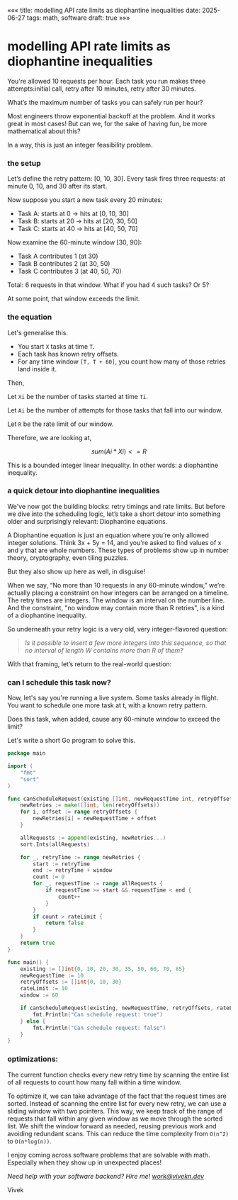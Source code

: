 «««
title: modelling API rate limits as diophantine inequalities
date: 2025-06-27
tags: math, software
draft: true
»»»

# modelling API rate limits as diophantine inequalities

You're allowed 10 requests per hour. Each task you run makes three attempts:initial call, retry after 10 minutes, retry after 30 minutes.

What’s the maximum number of tasks you can safely run per hour?

Most engineers throw exponential backoff at the problem. And it works great in most cases! But can we, for the sake of having fun, be more mathematical about this?

In a way, this is just an integer feasibility problem.

### the setup

Let’s define the retry pattern: [0, 10, 30]. Every task fires three requests: at minute 0, 10, and 30 after its start.

Now suppose you start a new task every 20 minutes:
- Task A: starts at 0 → hits at [0, 10, 30]
- Task B: starts at 20 → hits at [20, 30, 50]
- Task C: starts at 40 → hits at [40, 50, 70]

Now examine the 60-minute window [30, 90]:
- Task A contributes 1 (at 30)
- Task B contributes 2 (at 30, 50)
- Task C contributes 3 (at 40, 50, 70)

Total: 6 requests in that window. What if you had 4 such tasks? Or 5?

At some point, that window exceeds the limit.

### the equation

Let's generalise this. 

- You start `X` tasks at time `T`. 
- Each task has known retry offsets.
- For any time window `[T, T + 60]`, you count how many of those retries land inside it.

Then,

Let `Xi` be the number of tasks started at time `Ti`.

Let `Ai` be the number of attempts for those tasks that fall into our window.

Let `R` be the rate limit of our window.

Therefore, we are looking at,
```math
sum(Ai * Xi) <= R
```

This is a bounded integer linear inequality. In other words: a diophantine inequality.

### a quick detour into diophantine inequalities

We've now got the building blocks: retry timings and rate limits. But before we dive into the scheduling logic, let’s take a short detour into something older and surprisingly relevant: Diophantine equations.

A Diophantine equation is just an equation where you’re only allowed integer solutions. Think 3x + 5y = 14, and you're asked to find values of x and y that are whole numbers. These types of problems show up in number theory, cryptography, even tiling puzzles.

But they also show up here as well, in disguise!

When we say, “No more than 10 requests in any 60-minute window,” we’re actually placing a constraint on how integers can be arranged on a timeline. The retry times are integers. The window is an interval on the number line. And the constraint, "no window may contain more than R retries", is a kind of a diophantine inequality.

So underneath your retry logic is a very old, very integer-flavored question:

> <i>Is it possible to insert a few more integers into this sequence, so that no interval of length W contains more than R of them?</i>

With that framing, let’s return to the real-world question:

### can I schedule this task now?

Now, let's say you're running a live system. Some tasks already in flight. You want to schedule one more task at t, with a known retry pattern.

Does this task, when added, cause any 60-minute window to exceed the limit?

Let's write a short Go program to solve this.

```go
package main

import (
	"fmt"
	"sort"
)

func canScheduleRequest(existing []int, newRequestTime int, retryOffsets []int, rateLimit int, window int) bool {
	newRetries := make([]int, len(retryOffsets))
	for i, offset := range retryOffsets {
		newRetries[i] = newRequestTime + offset
	}

	allRequests := append(existing, newRetries...)
	sort.Ints(allRequests)

	for _, retryTime := range newRetries {
		start := retryTime
		end := retryTime + window
		count := 0
		for _, requestTime := range allRequests {
			if requestTime >= start && requestTime < end {
				count++
			}
		}
		if count > rateLimit {
			return false
		}
	}
	return true
}

func main() {
	existing := []int{0, 10, 20, 30, 35, 50, 60, 70, 85}
	newRequestTime := 10
	retryOffsets := []int{0, 10, 30}
	rateLimit := 10
	window := 60

	if canScheduleRequest(existing, newRequestTime, retryOffsets, rateLimit, window) {
		fmt.Println("Can schedule request: true")
	} else {
		fmt.Println("Can schedule request: false")
	}
}
```

### optimizations:

The current function checks every new retry time by scanning the entire list of all requests to count how many fall within a time window.

To optimize it, we can take advantage of the fact that the request times are sorted. Instead of scanning the entire list for every new retry, we can use a sliding window with two pointers. This way, we keep track of the range of requests that fall within any given window as we move through the sorted list. We shift the window forward as needed, reusing previous work and avoiding redundant scans. This can reduce the time complexity from `O(n^2)` to `O(n*log(n))`.


I enjoy coming across software problems that are solvable with math. Especially when they show up in unexpected places!


<i>Need help with your software backend? Hire me! [work@vivekn.dev](mailto:work@vivekn.dev)</i>

Vivek